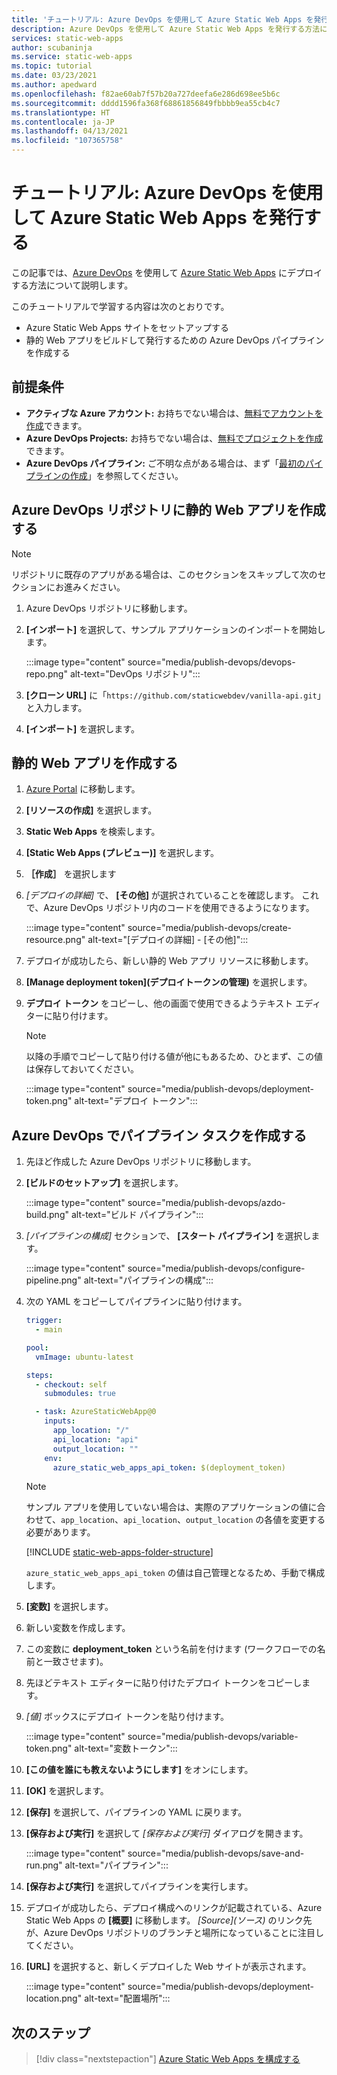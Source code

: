 ```yaml
---
title: 'チュートリアル: Azure DevOps を使用して Azure Static Web Apps を発行する'
description: Azure DevOps を使用して Azure Static Web Apps を発行する方法について説明します。
services: static-web-apps
author: scubaninja
ms.service: static-web-apps
ms.topic: tutorial
ms.date: 03/23/2021
ms.author: apedward
ms.openlocfilehash: f82ae60ab7f57b20a727deefa6e286d698ee5b6c
ms.sourcegitcommit: dddd1596fa368f68861856849fbbbb9ea55cb4c7
ms.translationtype: HT
ms.contentlocale: ja-JP
ms.lasthandoff: 04/13/2021
ms.locfileid: "107365758"
---
```

# <a name="tutorial-publish-azure-static-web-apps-with-azure-devops"></a>チュートリアル: Azure DevOps を使用して Azure Static Web Apps を発行する

この記事では、[Azure DevOps](https://dev.azure.com/) を使用して [Azure Static Web Apps](./overview.md) にデプロイする方法について説明します。

このチュートリアルで学習する内容は次のとおりです。

- Azure Static Web Apps サイトをセットアップする
- 静的 Web アプリをビルドして発行するための Azure DevOps パイプラインを作成する

## <a name="prerequisites"></a>前提条件

- **アクティブな Azure アカウント:** お持ちでない場合は、[無料でアカウントを作成](https://azure.microsoft.com/free/)できます。
- **Azure DevOps Projects:** お持ちでない場合は、[無料でプロジェクトを作成](https://azure.microsoft.com/pricing/details/devops/azure-devops-services/)できます。
- **Azure DevOps パイプライン:** ご不明な点がある場合は、まず「[最初のパイプラインの作成](https://docs.microsoft.com/azure/devops/pipelines/create-first-pipeline?view=azure-devops&preserve-view=true)」を参照してください。

## <a name="create-a-static-web-app-in-an-azure-devops-repository"></a>Azure DevOps リポジトリに静的 Web アプリを作成する

  > [!NOTE]
  > リポジトリに既存のアプリがある場合は、このセクションをスキップして次のセクションにお進みください。

1. Azure DevOps リポジトリに移動します。

1. **[インポート]** を選択して、サンプル アプリケーションのインポートを開始します。
  
    :::image type="content" source="media/publish-devops/devops-repo.png" alt-text="DevOps リポジトリ":::

1. **[クローン URL]** に「`https://github.com/staticwebdev/vanilla-api.git`」と入力します。

1. **[インポート]** を選択します。

## <a name="create-a-static-web-app"></a>静的 Web アプリを作成する

1. [Azure Portal](https://portal.azure.com) に移動します。

1. **[リソースの作成]** を選択します。

1. **Static Web Apps** を検索します。

1. **[Static Web Apps (プレビュー)]** を選択します。

1. **［作成］** を選択します

1. _[デプロイの詳細]_ で、 **[その他]** が選択されていることを確認します。 これで、Azure DevOps リポジトリ内のコードを使用できるようになります。

    :::image type="content" source="media/publish-devops/create-resource.png" alt-text="[デプロイの詳細] - [その他]":::

1. デプロイが成功したら、新しい静的 Web アプリ リソースに移動します。

1. **[Manage deployment token]\(デプロイトークンの管理\)** を選択します。

1. **デプロイ トークン** をコピーし、他の画面で使用できるようテキスト エディターに貼り付けます。

    > [!NOTE]
    > 以降の手順でコピーして貼り付ける値が他にもあるため、ひとまず、この値は保存しておいてください。

    :::image type="content" source="media/publish-devops/deployment-token.png" alt-text="デプロイ トークン":::

## <a name="create-the-pipeline-task-in-azure-devops"></a>Azure DevOps でパイプライン タスクを作成する

1. 先ほど作成した Azure DevOps リポジトリに移動します。

1. **[ビルドのセットアップ]** を選択します。

    :::image type="content" source="media/publish-devops/azdo-build.png" alt-text="ビルド パイプライン":::

1. *[パイプラインの構成]* セクションで、 **[スタート パイプライン]** を選択します。

    :::image type="content" source="media/publish-devops/configure-pipeline.png" alt-text="パイプラインの構成":::

1. 次の YAML をコピーしてパイプラインに貼り付けます。

    ```yaml
    trigger:
      - main
    
    pool:
      vmImage: ubuntu-latest
    
    steps:
      - checkout: self
        submodules: true

      - task: AzureStaticWebApp@0
        inputs:
          app_location: "/" 
          api_location: "api"
          output_location: ""
        env:
          azure_static_web_apps_api_token: $(deployment_token)
    ```

    > [!NOTE]
    > サンプル アプリを使用していない場合は、実際のアプリケーションの値に合わせて、`app_location`、`api_location`、`output_location` の各値を変更する必要があります。

    [!INCLUDE [static-web-apps-folder-structure](../../includes/static-web-apps-folder-structure.md)]

    `azure_static_web_apps_api_token` の値は自己管理となるため、手動で構成します。

1. **[変数]** を選択します。

1. 新しい変数を作成します。

1. この変数に **deployment_token** という名前を付けます (ワークフローでの名前と一致させます)。

1. 先ほどテキスト エディターに貼り付けたデプロイ トークンをコピーします。

1. _[値]_ ボックスにデプロイ トークンを貼り付けます。

    :::image type="content" source="media/publish-devops/variable-token.png" alt-text="変数トークン":::

1. **[この値を誰にも教えないようにします]** をオンにします。

1. **[OK]** を選択します。

1. **[保存]** を選択して、パイプラインの YAML に戻ります。

1. **[保存および実行]** を選択して _[保存および実行]_ ダイアログを開きます。

    :::image type="content" source="media/publish-devops/save-and-run.png" alt-text="パイプライン":::

1. **[保存および実行]** を選択してパイプラインを実行します。

1. デプロイが成功したら、デプロイ構成へのリンクが記載されている、Azure Static Web Apps の **[概要]** に移動します。 _[Source]\(ソース\)_ のリンク先が、Azure DevOps リポジトリのブランチと場所になっていることに注目してください。

1. **[URL]** を選択すると、新しくデプロイした Web サイトが表示されます。

    :::image type="content" source="media/publish-devops/deployment-location.png" alt-text="配置場所":::

## <a name="next-steps"></a>次のステップ

> [!div class="nextstepaction"]
> [Azure Static Web Apps を構成する](./configuration.md)
